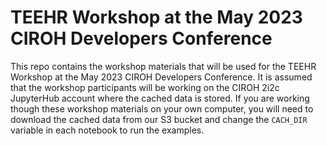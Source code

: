 # TEEHR Workshop at the May 2023 CIROH Developers Conference
This repo contains the workshop materials that will be used for the TEEHR Workshop at the May 2023 CIROH Developers Conference.
It is assumed that the workshop participants will be working on the CIROH 2i2c JupyterHub account where the cached data is stored.
If you are working though these workshop materials on your own computer, you will need to download the cached data from our S3 bucket and change the `CACH_DIR` variable in each notebook to run the examples.
